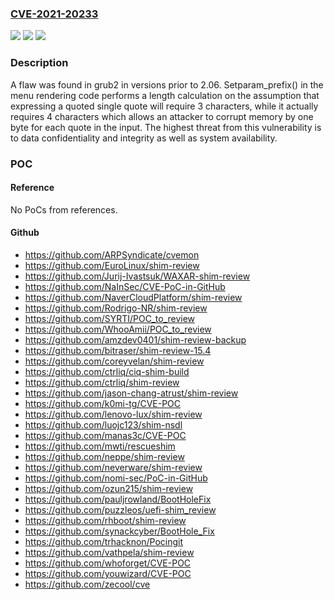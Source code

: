 ### [CVE-2021-20233](https://cve.mitre.org/cgi-bin/cvename.cgi?name=CVE-2021-20233)
![](https://img.shields.io/static/v1?label=Product&message=grub2&color=blue)
![](https://img.shields.io/static/v1?label=Version&message=n%2Fa&color=blue)
![](https://img.shields.io/static/v1?label=Vulnerability&message=CWE-787&color=brighgreen)

### Description

A flaw was found in grub2 in versions prior to 2.06. Setparam_prefix() in the menu rendering code performs a length calculation on the assumption that expressing a quoted single quote will require 3 characters, while it actually requires 4 characters which allows an attacker to corrupt memory by one byte for each quote in the input. The highest threat from this vulnerability is to data confidentiality and integrity as well as system availability.

### POC

#### Reference
No PoCs from references.

#### Github
- https://github.com/ARPSyndicate/cvemon
- https://github.com/EuroLinux/shim-review
- https://github.com/Jurij-Ivastsuk/WAXAR-shim-review
- https://github.com/NaInSec/CVE-PoC-in-GitHub
- https://github.com/NaverCloudPlatform/shim-review
- https://github.com/Rodrigo-NR/shim-review
- https://github.com/SYRTI/POC_to_review
- https://github.com/WhooAmii/POC_to_review
- https://github.com/amzdev0401/shim-review-backup
- https://github.com/bitraser/shim-review-15.4
- https://github.com/coreyvelan/shim-review
- https://github.com/ctrliq/ciq-shim-build
- https://github.com/ctrliq/shim-review
- https://github.com/jason-chang-atrust/shim-review
- https://github.com/k0mi-tg/CVE-POC
- https://github.com/lenovo-lux/shim-review
- https://github.com/luojc123/shim-nsdl
- https://github.com/manas3c/CVE-POC
- https://github.com/mwti/rescueshim
- https://github.com/neppe/shim-review
- https://github.com/neverware/shim-review
- https://github.com/nomi-sec/PoC-in-GitHub
- https://github.com/ozun215/shim-review
- https://github.com/pauljrowland/BootHoleFix
- https://github.com/puzzleos/uefi-shim_review
- https://github.com/rhboot/shim-review
- https://github.com/synackcyber/BootHole_Fix
- https://github.com/trhacknon/Pocingit
- https://github.com/vathpela/shim-review
- https://github.com/whoforget/CVE-POC
- https://github.com/youwizard/CVE-POC
- https://github.com/zecool/cve

